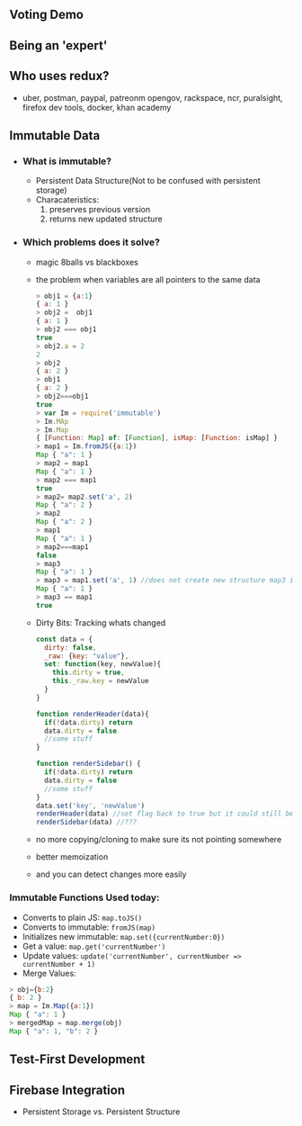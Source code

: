 
## Voting Demo
## Being an 'expert'
## Who uses redux?
- uber, postman, paypal, patreonm opengov, rackspace, ncr, puralsight, firefox dev tools, docker, khan academy
## Immutable Data
- ### What is immutable?
  - Persistent Data Structure(Not to be confused with persistent storage)
  - Characateristics:
    1. preserves previous version
    2. returns new updated structure
- ### Which problems does it solve?
  - magic 8balls vs blackboxes
  - the problem when variables are all pointers to the same data

    ```js
    > obj1 = {a:1}
    { a: 1 }
    > obj2 =  obj1
    { a: 1 }
    > obj2 === obj1
    true
    > obj2.a = 2
    2
    > obj2
    { a: 2 }
    > obj1
    { a: 2 }
    > obj2===obj1
    true
    > var Im = require('immutable')
    > Im.MAp
    > Im.Map
    { [Function: Map] of: [Function], isMap: [Function: isMap] }
    > map1 = Im.fromJS({a:1})
    Map { "a": 1 }
    > map2 = map1
    Map { "a": 1 }
    > map2 === map1
    true
    > map2= map2.set('a', 2)
    Map { "a": 2 }
    > map2
    Map { "a": 2 }
    > map1
    Map { "a": 1 }
    > map2===map1
    false
    > map3
    Map { "a": 1 }
    > map3 = map1.set('a', 1) //does not create new structure map3 is now a pointer since they are identical
    Map { "a": 1 }
    > map3 == map1
    true
    ```
  - Dirty Bits: Tracking whats changed
    ```js
    const data = {
      dirty: false,
      _raw: {key: "value"},
      set: function(key, newValue){
        this.dirty = true,
        this._raw.key = newValue
      }
    }

    function renderHeader(data){
      if(!data.dirty) return
      data.dirty = false
      //some stuff  
    }

    function renderSidebar() {
      if(!data.dirty) return
      data.dirty = false
      //some stuff  
    }
    data.set('key', 'newValue')
    renderHeader(data) //set flag back to true but it could still be dirty to another component
    renderSidebar(data) //???
    ```

  - no more copying/cloning to make sure its not pointing somewhere
  - better memoization
  - and you can detect changes more easily

### Immutable Functions Used today:


- Converts to plain JS: `map.toJS()`
- Converts to immutable: `fromJS(map)`
- Initializes new immutable:  `map.set({currentNumber:0})`
- Get a value:  `map.get('currentNumber')`
- Update values: `update('currentNumber', currentNumber => currentNumber + 1)`
- Merge Values:
```js
> obj={b:2}
{ b: 2 }
> map = Im.Map({a:1})
Map { "a": 1 }
> mergedMap = map.merge(obj)
Map { "a": 1, "b": 2 }
```

## Test-First Development

## Firebase Integration
  - Persistent Storage vs. Persistent Structure

